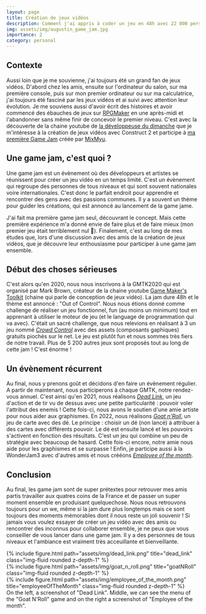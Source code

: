 ```yaml
---
layout: page
title: Création de jeux vidéos
description: Comment j'ai appris à coder un jeu en 48h avec 22 000 personnes
img: assets/img/augustin_game_jam.jpg
importance: 2
category: personal
---
```


## Contexte

Aussi loin que je me souvienne, j'ai toujours été un grand fan de jeux vidéos.
D'abord chez les amis, ensuite sur l'ordinateur du salon, sur ma première console, puis sur mon premier ordinateur ou sur ma calculatrice, j'ai toujours été fasciné par les jeux vidéos et ai suivi avec attention leur évolution.
Je me souviens aussi d'avoir écrit des histoires et avoir commencé des ébauches de jeux sur [RPGMaker](https://www.rpgmakerweb.com/) en une après-midi et l'abandonner sans même finir de concevoir le premier niveau.
C'est avec la découverte de la chaine youtube de [la développeuse du dimanche](https://www.youtube.com/channel/UCVf2py0nEmhiUH7pryhZdyg) que je m'intéresse à la création de jeux vidéos avec Construct 2 et participe à [ma première Game Jam](https://itch.io/jam/coffee-jam/rate/284783) créée par [MixMyu](https://twitter.com/MixMyu_).

## Une game jam, c'est quoi ?

Une game jam est un évènement où des développeurs et artistes se réunissent pour créer un jeu vidéo en un temps limité. C'est un évènement qui regroupe des personnes de tous niveaux et qui sont souvent nationales voire internationales. C'est donc le parfait endroit pour apprendre et rencontrer des gens avec des passions communes. Il y a souvent un thème pour guider les créations, qui est annoncé au lancement de la game jame.

J'ai fait ma première game jam seul, découvrant le concept. Mais cette première expérience m'a donné envie de faire plus et de faire mieux (mon premier jeu était terriblement nul 🤣). Finalement, c'est au long de mes études que, lors d'une discussion avec des amis de la création de jeux vidéos, que je découvre leur enthousiasme pour participer à une game jam ensemble.

## Début des choses sérieuses

C'est alors qu'en 2020, nous nous inscrivons à la GMTK2020 qui est organisé par Mark Brown, créateur de la chaine youtube [Game Maker's Toolkit](https://www.youtube.com/@GMTK) (chaine qui parle de conception de jeux vidéo). La jam dure 48h et le thème est annoncé : "Out of Control".
Nous nous étions donné comme challenge de réaliser un jeu fonctionnel, fun (au moins un minimum) tout en apprenant à utiliser le moteur de jeu (et le language de programmation qui va avec).
C'était un sacré challenge, que nous relevions en réalisant à 3 un jeu nommé [*Crowd Control*](https://nitsugua.itch.io/crowd-control) avec des assets (composants gaphiques) gratuits piochés sur le net. Le jeu est plutôt fun et nous sommes très fiers de notre travail. Plus de 5 200 autres jeux sont proposés tout au long de cette jam ! C'est énorme !

## Un évènement récurrent

Au final, nous y prenons goût et décidons d'en faire un évènement régulier. A partir de maintenant, nous participerons à chaque GMTK, notre rendez-vous annuel.
C'est ainsi qu'en 2021, nous réalisons [*Dead Link*](https://julieng.itch.io/dead-link), un jeu d'action et de tir vu de dessus avec une petite particularité : pouvoir voler l'attribut des enemis ! Cette fois-ci, nous avons le soutien d'une amie artiste pour nous aider aux graphismes.
En 2022, nous réalisons [*Goat n'Roll*](https://nitsugua.itch.io/goat-nroll), un jeu de carte avec des dé. Le principe : choisir un dé (non lancé) à attribuer à des cartes avec différents pouvoir. Le dé est ensuite lancé et les pouvoirs s'activent en fonction des résultats. C'est un jeu qui combine un peu de stratégie avec beaucoup de hasard. Cette fois-ci encore, notre amie nous aide pour les graphismes et se surpasse !
Enfin, je participe aussi à la WonderJam3 avec d'autres amis et nous crééons [*Employee of the month*](https://nitsugua.itch.io/employee-of-the-month).

## Conclusion

Au final, les game jam sont de super prétextes pour retrouver mes amis partis travailler aux quatres coins de la France et de passer un super moment ensemble en produisant quelquechose. Nous nous retrouvons toujours pour un we, même si la jam dure plus longtemps mais ce sont toujours des moments mémorables dont il nous reste un joli souvenir !
Si jamais vous voulez essayer de créer un jeu vidéo avec des amis ou rencontrer des inconnus pour collaborer ensemble, je ne peux que vous conseiller de vous lancer dans une game jam. Il y a des personnes de tous niveaux et l'ambiance est vraiment très acceuillante et bienveillante.

<div class="row">
    <div class="col-sm mt-3 mt-md-0">
         {% include figure.html path="assets/img/dead_link.png" title="dead_link" class="img-fluid rounded z-depth-1" %}
    </div>
    <div class="col-sm mt-3 mt-md-0">
        {% include figure.html path="assets/img/goat_n_roll.png" title="goatNRoll" class="img-fluid rounded z-depth-1" %}
    </div>
    <div class="col-sm mt-3 mt-md-0">
        {% include figure.html path="assets/img/employee_of_the_month.png" title="employeeOfTheMonth" class="img-fluid rounded z-depth-1" %}
    </div>
</div>
<div class="caption">
    On the left, a screenshot of "Dead Link". Middle, we can see the menu of the "Goat N'Roll" game and on the right a screenshot of "Employee of the month".
</div>